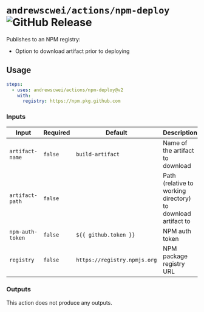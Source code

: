 # `andrewscwei/actions/npm-deploy` ![GitHub Release](https://img.shields.io/github/v/release/andrewscwei/actions?label=latest)

Publishes to an NPM registry:

- Option to download artifact prior to deploying

## Usage

```yml
steps:
  - uses: andrewscwei/actions/npm-deploy@v2
    with:
      registry: https://npm.pkg.github.com
```

### Inputs

| Input | Required | Default | Description |
| ----- | -------- | ------- | ----------- |
| `artifact-name` | `false` | `build-artifact` | Name of the artifact to download |
| `artifact-path` | `false` | | Path (relative to working directory) to download artifact to |
| `npm-auth-token` | `false` | `${{ github.token }}` | NPM auth token |
| `registry` | `false` | `https://registry.npmjs.org` | NPM package registry URL |

### Outputs

This action does not produce any outputs.
